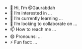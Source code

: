 - 👋 Hi, I’m @Gaurabdah
- 👀 I’m interested in ...
- 🌱 I’m currently learning ...
- 💞️ I’m looking to collaborate on ...
- 📫 How to reach me ...
- 😄 Pronouns: ...
- ⚡ Fun fact: ...

<!---
Gaurabdah/Gaurabdah is a ✨ special ✨ repository because its `README.md` (this file) appears on your GitHub profile.
You can click the Preview link to take a look at your changes.
--->
